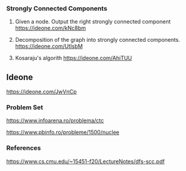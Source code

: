 ### Strongly Connected Components

1. Given a node. Output the right strongly connected component
https://ideone.com/kNc8bm

2. Decomposition of the graph into strongly connected components.
https://ideone.com/UtIsbM

3. Kosaraju's algorith
https://ideone.com/AhiTUU

## Ideone
https://ideone.com/JwVnCp

### Problem Set

https://www.infoarena.ro/problema/ctc

https://www.pbinfo.ro/probleme/1500/nuclee


### References

https://www.cs.cmu.edu/~15451-f20/LectureNotes/dfs-scc.pdf
